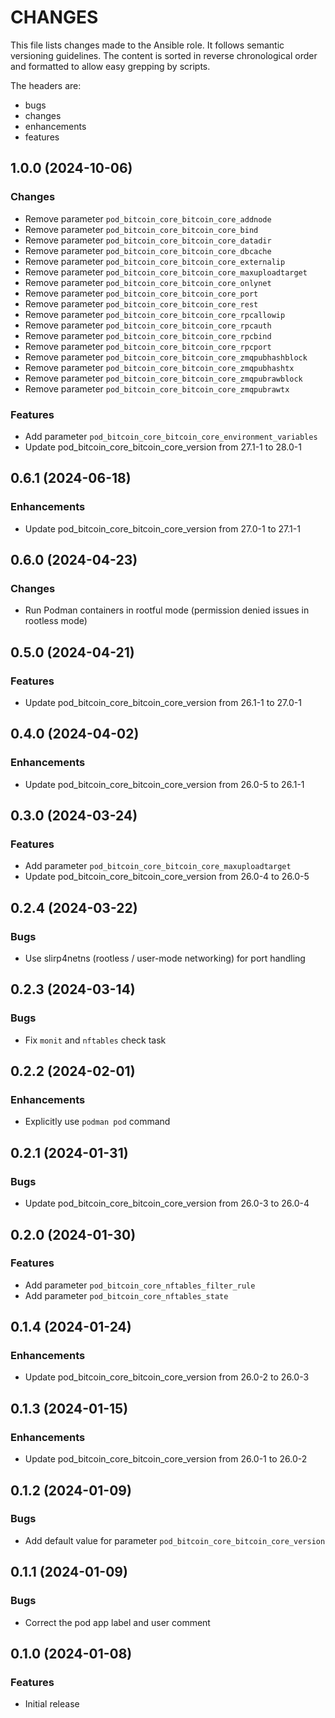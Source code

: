 # CHANGES

This file lists changes made to the Ansible role. It follows semantic versioning
guidelines. The content is sorted in reverse chronological order and formatted
to allow easy grepping by scripts.

The headers are:
- bugs
- changes
- enhancements
- features

## 1.0.0 (2024-10-06)

### Changes

- Remove parameter `pod_bitcoin_core_bitcoin_core_addnode`
- Remove parameter `pod_bitcoin_core_bitcoin_core_bind`
- Remove parameter `pod_bitcoin_core_bitcoin_core_datadir`
- Remove parameter `pod_bitcoin_core_bitcoin_core_dbcache`
- Remove parameter `pod_bitcoin_core_bitcoin_core_externalip`
- Remove parameter `pod_bitcoin_core_bitcoin_core_maxuploadtarget`
- Remove parameter `pod_bitcoin_core_bitcoin_core_onlynet`
- Remove parameter `pod_bitcoin_core_bitcoin_core_port`
- Remove parameter `pod_bitcoin_core_bitcoin_core_rest`
- Remove parameter `pod_bitcoin_core_bitcoin_core_rpcallowip`
- Remove parameter `pod_bitcoin_core_bitcoin_core_rpcauth`
- Remove parameter `pod_bitcoin_core_bitcoin_core_rpcbind`
- Remove parameter `pod_bitcoin_core_bitcoin_core_rpcport`
- Remove parameter `pod_bitcoin_core_bitcoin_core_zmqpubhashblock`
- Remove parameter `pod_bitcoin_core_bitcoin_core_zmqpubhashtx`
- Remove parameter `pod_bitcoin_core_bitcoin_core_zmqpubrawblock`
- Remove parameter `pod_bitcoin_core_bitcoin_core_zmqpubrawtx`

### Features

- Add parameter `pod_bitcoin_core_bitcoin_core_environment_variables`
- Update pod_bitcoin_core_bitcoin_core_version from 27.1-1 to 28.0-1

## 0.6.1 (2024-06-18)

### Enhancements

- Update pod_bitcoin_core_bitcoin_core_version from 27.0-1 to 27.1-1

## 0.6.0 (2024-04-23)

### Changes

- Run Podman containers in rootful mode (permission denied issues in rootless mode)

## 0.5.0 (2024-04-21)

### Features

- Update pod_bitcoin_core_bitcoin_core_version from 26.1-1 to 27.0-1

## 0.4.0 (2024-04-02)

### Enhancements

- Update pod_bitcoin_core_bitcoin_core_version from 26.0-5 to 26.1-1

## 0.3.0 (2024-03-24)

### Features

- Add parameter `pod_bitcoin_core_bitcoin_core_maxuploadtarget`
- Update pod_bitcoin_core_bitcoin_core_version from 26.0-4 to 26.0-5

## 0.2.4 (2024-03-22)

### Bugs

- Use slirp4netns (rootless / user-mode networking) for port handling

## 0.2.3 (2024-03-14)

### Bugs

- Fix `monit` and `nftables` check task

## 0.2.2 (2024-02-01)

### Enhancements

- Explicitly use `podman pod` command

## 0.2.1 (2024-01-31)

### Bugs

- Update pod_bitcoin_core_bitcoin_core_version from 26.0-3 to 26.0-4

## 0.2.0 (2024-01-30)

### Features

- Add parameter `pod_bitcoin_core_nftables_filter_rule`
- Add parameter `pod_bitcoin_core_nftables_state`

## 0.1.4 (2024-01-24)

### Enhancements

- Update pod_bitcoin_core_bitcoin_core_version from 26.0-2 to 26.0-3

## 0.1.3 (2024-01-15)

### Enhancements

- Update pod_bitcoin_core_bitcoin_core_version from 26.0-1 to 26.0-2

## 0.1.2 (2024-01-09)

### Bugs

- Add default value for parameter `pod_bitcoin_core_bitcoin_core_version`

## 0.1.1 (2024-01-09)

### Bugs

- Correct the pod app label and user comment

## 0.1.0 (2024-01-08)

### Features

- Initial release
